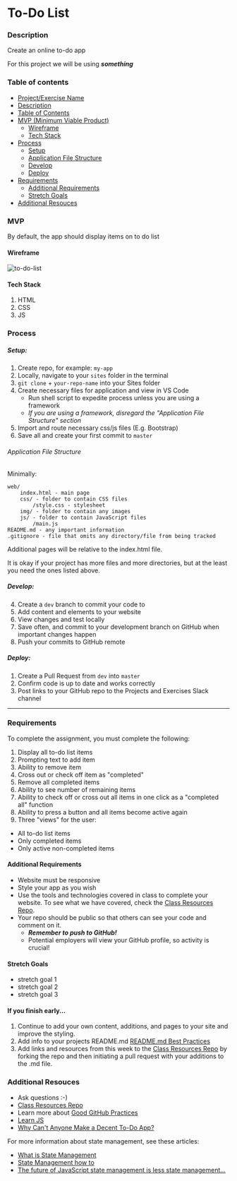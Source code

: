 # To-Do List

### Description

Create an online to-do app

For this project we will be using **_something_**

### Table of contents

<!--ts-->

- [Project/Exercise Name](#To-Do-List)
- [Description](#Description)
- [Table of Contents](#table-of-contents)
- [MVP (Minimum Viable Product)](#MVP)
  - [Wireframe](#Wireframe)
  - [Tech Stack](#Tech-Stack)
- [Process](#process)
  - [Setup](#Setup)
  - [Application File Structure](#Application-File-Structure)
  - [Develop](#Develop)
  - [Deploy](#Deploy)
- [Requirements](#Requirements)
  - [Additional Requirements](#Additional-Requirements)
  - [Stretch Goals](#Stretch-Goals)
- [Additional Resouces](#Additional-Resouces)
  <!--te-->

### MVP

By default, the app should display items on to do list

#### Wireframe

![to-do-list](../wireframes/to-do-list.gif)

#### Tech Stack

1. HTML
2. CSS
3. JS

### Process

##### Setup:

1. Create repo, for example: `my-app`
2. Locally, navigate to your `sites` folder in the terminal
3. `git clone` + `your-repo-name` into your Sites folder
4. Create necessary files for application and view in VS Code
   - Run shell script to expedite process unless you are using a framework
   - _If you are using a framework, disregard the "Application File Structure" section_
5. Import and route necessary css/js files (E.g. Bootstrap)
6. Save all and create your first commit to `master`

###### Application File Structure

Minimally:

```
web/
    index.html - main page
    css/ - folder to contain CSS files
        /style.css - stylesheet
    img/ - folder to contain any images
    js/ - folder to contain JavaScript files
        /main.js
README.md - any important information
.gitignore - file that omits any directory/file from being tracked
```

Additional pages will be relative to the index.html file.

It is okay if your project has more files and more directories, but at the least you need the ones listed above.

##### Develop:

4. Create a `dev` branch to commit your code to
1. Add content and elements to your website
1. View changes and test locally
1. Save often, and commit to your development branch on GitHub when important changes happen
1. Push your commits to GitHub remote

##### Deploy:

1. Create a Pull Request from `dev` into `master`
2. Confirm code is up to date and works correctly
3. Post links to your GitHub repo to the Projects and Exercises Slack channel

---

### Requirements

To complete the assignment, you must complete the following:

1. Display all to-do list items
2. Prompting text to add item
3. Ability to remove item
4. Cross out or check off item as "completed"
5. Remove all completed items
6. Ability to see number of remaining items
7. Ability to check off or cross out all items in one click as a "completed all" function
8. Ability to press a button and all items become active again
9. Three "views" for the user:
  - All to-do list items
  - Only completed items
  - Only active non-completed items

#### Additional Requirements

- Website must be responsive
- Style your app as you wish
- Use the tools and technologies covered in class to complete your website. To see what we have covered, check the [Class Resources Repo](https://github.com/bootcamp-students/Resources).
- Your repo should be public so that others can see your code and comment on it.
  - _**Remember to push to GitHub!**_
  - Potential employers will view your GitHub profile, so activity is crucial!

#### Stretch Goals

- stretch goal 1
- stretch goal 2
- stretch goal 3

#### If you finish early...

1. Continue to add your own content, additions, and pages to your site and improve the styling.
2. Add info to your projects README.md [README.md Best Practices](https://gist.github.com/PurpleBooth/109311bb0361f32d87a2)
3. Add links and resources from this week to the [Class Resources Repo](https://github.com/bootcamp-students/Resources) by forking the repo and then initiating a pull request with your additions to the .md file.

### Additional Resouces

- Ask questions :-)
- [Class Resources Repo](https://github.com/bootcamp-students/Resources)
- Learn more about [Good GitHub Practices](https://guides.github.com)
- [Learn JS](https://www.w3schools.com/js/)
- [Why Can't Anyone Make a Decent To-Do App?](https://www.wired.com/2016/03/best-to-do-list-app/)

For more information about state management, see these articles:

- [What is State Management](https://codeburst.io/state-management-in-javascript-15d0d98837e1)
- [State Management how to](https://blog.logrocket.com/state-management-pattern-in-javascript-sharing-data-across-components-f4420581f535/)
- [The future of JavaScript state management is less state management...](https://medium.com/@amcdnl/the-future-of-javascript-state-management-is-less-state-management-ba1d97b99308)
